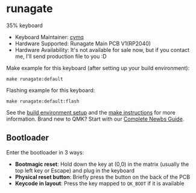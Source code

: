 # runagate

35% keyboard

* Keyboard Maintainer: [cymq](https://github.com/cymq)
* Hardware Supported: Runagate Main PCB V1(RP2040)
* Hardware Availability: It's not available for sale now, but if you contact me, I'll send production file to you :D

Make example for this keyboard (after setting up your build environment):

    make runagate:default

Flashing example for this keyboard:

    make runagate:default:flash

See the [build environment setup](https://docs.qmk.fm/#/getting_started_build_tools) and the [make instructions](https://docs.qmk.fm/#/getting_started_make_guide) for more information. Brand new to QMK? Start with our [Complete Newbs Guide](https://docs.qmk.fm/#/newbs).

## Bootloader

Enter the bootloader in 3 ways:

* **Bootmagic reset**: Hold down the key at (0,0) in the matrix (usually the top left key or Escape) and plug in the keyboard
* **Physical reset button**: Briefly press the button on the back of the PCB
* **Keycode in layout**: Press the key mapped to `QK_BOOT` if it is available
